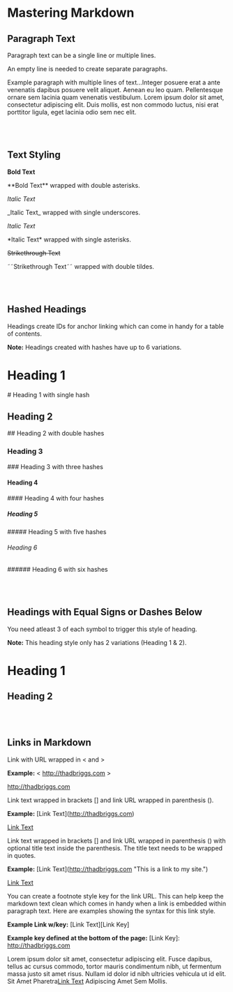 # Mastering Markdown

## Paragraph Text

Paragraph text can be a single line or multiple lines.

An empty line is needed to create separate paragraphs.

Example paragraph with multiple lines of text...Integer posuere erat a ante venenatis dapibus posuere velit aliquet. Aenean eu leo quam. Pellentesque ornare sem lacinia quam venenatis vestibulum. Lorem ipsum dolor sit amet, consectetur adipiscing elit. Duis mollis, est non commodo luctus, nisi erat porttitor ligula, eget lacinia odio sem nec elit.

<br/>
<br/>

## Text Styling

**Bold Text** 

&ast;&ast;Bold Text&ast;&ast; wrapped with double asterisks.

_Italic Text_ 

&lowbar;Italic Text&lowbar; wrapped with single underscores.

*Italic Text*

&ast;Italic Text&ast; wrapped with single asterisks.

~~Strikethrough Text~~ 

&tilde;&tilde;Strikethrough Text&tilde;&tilde; wrapped with double tildes.

<br/>
<br/>

## Hashed Headings 

Headings create IDs for anchor linking which can come in handy for a table of contents.

**Note:** Headings created with hashes have up to 6 variations.

# Heading 1

&#35; Heading 1 with single hash

## Heading 2

&#35;&#35; Heading 2 with double hashes

### Heading 3

&#35;&#35;&#35; Heading 3 with three hashes

#### Heading 4

&#35;&#35;&#35;&#35; Heading 4 with four hashes

##### Heading 5

&#35;&#35;&#35;&#35;&#35; Heading 5 with five hashes

###### Heading 6

&#35;&#35;&#35;&#35;&#35;&#35; Heading 6 with six hashes

<br/>
<br/>

## Headings with Equal Signs or Dashes Below

You need atleast 3 of each symbol to trigger this style of heading.

**Note:** This heading style only has 2 variations (Heading 1 & 2).

Heading 1
==================

Heading 2
------------------

<br/>
<br/>

## Links in Markdown

Link with URL wrapped in &lt; and &gt;

**Example:** &lt; http://thadbriggs.com &gt;

<http://thadbriggs.com>

Link text wrapped in brackets &lsqb;&rsqb; and link URL wrapped in parenthesis &lpar;&rpar;.

**Example:** &lsqb;Link Text&rsqb;&lpar;http://thadbriggs.com&rpar;

[Link Text](http://thadbriggs.com)

Link text wrapped in brackets &lsqb;&rsqb; and link URL wrapped in parenthesis &lpar;&rpar; with optional title text inside the parenthesis. The title text needs to be wrapped in quotes.

**Example:** &lsqb;Link Text&rsqb;&lpar;http://thadbriggs.com "This is a link to my site."&rpar;

[Link Text](http://thadbriggs.com "This is a link to my site.")

You can create a footnote style key for the link URL. This can help keep the markdown text clean which comes in handy when a link is embedded within paragraph text. Here are examples showing the syntax for this link style. 

**Example Link w/key:** &lsqb;Link Text&rsqb;&lsqb;Link Key&rsqb;

**Example key defined at the bottom of the page:** &lsqb;Link Key&rsqb;: http://thadbriggs.com

Lorem ipsum dolor sit amet, consectetur adipiscing elit. Fusce dapibus, tellus ac cursus commodo, tortor mauris condimentum nibh, ut fermentum massa justo sit amet risus. Nullam id dolor id nibh ultricies vehicula ut id elit. Sit Amet Pharetra[Link Text][1] Adipiscing Amet Sem Mollis.






[1]: http://thadbriggs.com



